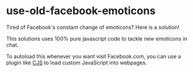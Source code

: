 # use-old-facebook-emoticons
Tired of Facebook's constant change of emoticons? Here is a solution!

This solutions uses 100% pure javascript code to tackle new emoticons in chat.

To autoload this whenever you want visit Facebook.com, you can use a plugin like [CJS](https://chrome.google.com/webstore/detail/custom-javascript-for-web/poakhlngfciodnhlhhgnaaelnpjljija) to load custom JavaScript into webpages.
